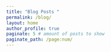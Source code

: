 ```yaml
---
title: "Blog Posts "
permalink: /blog/
layout: home
author_profile: true
paginate: 5 # amount of posts to show
paginate_path: /page:num/
---
```


